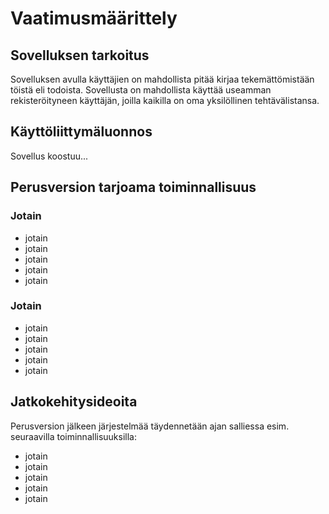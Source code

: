 <h1>Vaatimusmäärittely</h1>

<h2>Sovelluksen tarkoitus</h2>

<p>Sovelluksen avulla käyttäjien on mahdollista pitää kirjaa tekemättömistään töistä eli todoista. Sovellusta on mahdollista käyttää useamman rekisteröityneen käyttäjän, joilla kaikilla on oma yksilöllinen tehtävälistansa.</p>

<h2>Käyttöliittymäluonnos</h2>
<p>Sovellus koostuu...</p>


<h2>Perusversion tarjoama toiminnallisuus</h2>
<h3>Jotain</h3>
<ul>
    <li>jotain</li>
    <li>jotain</li>
    <li>jotain</li>
    <li>jotain</li>
    <li>jotain</li>
</ul>
<h3>Jotain</h3>
<ul>
    <li>jotain</li>
    <li>jotain</li>
    <li>jotain</li>
    <li>jotain</li>
    <li>jotain</li>
</ul>

<h2>Jatkokehitysideoita</h2>
<p>Perusversion jälkeen järjestelmää täydennetään ajan salliessa esim. seuraavilla toiminnallisuuksilla:</p>

<ul>
    <li>jotain</li>
    <li>jotain</li>
    <li>jotain</li>
    <li>jotain</li>
    <li>jotain</li>
</ul>